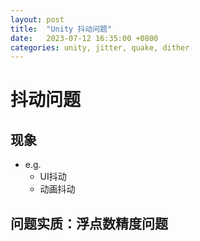 ```yaml
---
layout: post
title:  "Unity 抖动问题"
date:   2023-07-12 16:35:00 +0800
categories: unity, jitter, quake, dither
---
```


# 抖动问题

## 现象
- e.g.
	- UI抖动
	- 动画抖动

## 问题实质：浮点数精度问题